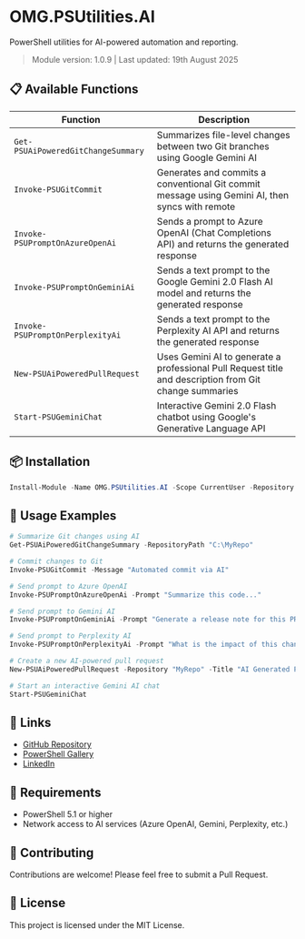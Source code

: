 # OMG.PSUtilities.AI

PowerShell utilities for AI-powered automation and reporting.

> Module version: 1.0.9 | Last updated: 19th August 2025

## 📋 Available Functions

| Function                               | Description                                  |
|-----------------------------------------|----------------------------------------------|
| `Get-PSUAiPoweredGitChangeSummary`      | Summarizes file-level changes between two Git branches using Google Gemini AI |
| `Invoke-PSUGitCommit`                   | Generates and commits a conventional Git commit message using Gemini AI, then syncs with remote |
| `Invoke-PSUPromptOnAzureOpenAi`         | Sends a prompt to Azure OpenAI (Chat Completions API) and returns the generated response |
| `Invoke-PSUPromptOnGeminiAi`            | Sends a text prompt to the Google Gemini 2.0 Flash AI model and returns the generated response |
| `Invoke-PSUPromptOnPerplexityAi`        | Sends a text prompt to the Perplexity AI API and returns the generated response |
| `New-PSUAiPoweredPullRequest`           | Uses Gemini AI to generate a professional Pull Request title and description from Git change summaries |
| `Start-PSUGeminiChat`                   | Interactive Gemini 2.0 Flash chatbot using Google's Generative Language API |

## 📦 Installation

```powershell
Install-Module -Name OMG.PSUtilities.AI -Scope CurrentUser -Repository PSGallery
```

## 📖 Usage Examples

```powershell
# Summarize Git changes using AI
Get-PSUAiPoweredGitChangeSummary -RepositoryPath "C:\MyRepo"

# Commit changes to Git
Invoke-PSUGitCommit -Message "Automated commit via AI"

# Send prompt to Azure OpenAI
Invoke-PSUPromptOnAzureOpenAi -Prompt "Summarize this code..."

# Send prompt to Gemini AI
Invoke-PSUPromptOnGeminiAi -Prompt "Generate a release note for this PR"

# Send prompt to Perplexity AI
Invoke-PSUPromptOnPerplexityAi -Prompt "What is the impact of this change?"

# Create a new AI-powered pull request
New-PSUAiPoweredPullRequest -Repository "MyRepo" -Title "AI Generated PR"

# Start an interactive Gemini AI chat
Start-PSUGeminiChat
```

## 🔗 Links

- [GitHub Repository](https://github.com/lakshmanachari-panuganti)
- [PowerShell Gallery](https://www.powershellgallery.com/packages/OMG.PSUtilities.AI)
- [LinkedIn](https://www.linkedin.com/in/lakshmanachari-panuganti/)

## 📝 Requirements

- PowerShell 5.1 or higher
- Network access to AI services (Azure OpenAI, Gemini, Perplexity, etc.)

## 🤝 Contributing

Contributions are welcome! Please feel free to submit a Pull Request.

## 📄 License

This project is licensed under the MIT License.